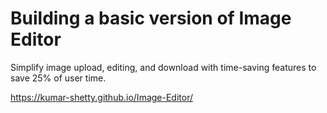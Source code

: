 # Building a basic version of Image Editor
Simplify image upload, editing, and download with time-saving features to save 25% of user time.

https://kumar-shetty.github.io/Image-Editor/
